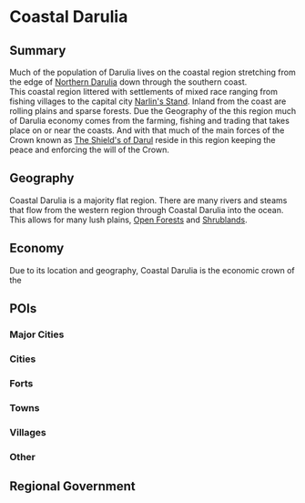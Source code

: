 # Coastal Darulia
## Summary
Much of the population of Darulia lives on the coastal region stretching from the edge of [Northern Darulia](/World/Continents/Darulia/Regions%20of%20Darulia/Northern%20Darulia/NorthernDarulia.md) down through the southern coast.  
This coastal region littered with settlements of mixed race ranging from fishing villages to the capital city [Narlin's Stand](/TODO.md). Inland from the coast are rolling plains and sparse forests.
Due the Geography of the this region much of Darulia economy comes from the farming, fishing and trading that takes place on or near the coasts. And with that much of the main forces of the Crown known as [The Shield's of Darul](/TODO.md) reside in this region keeping the peace and enforcing the will of the Crown.

## Geography

Coastal Darulia is a majority flat region. There are many rivers and steams that flow from the western region through Coastal Darulia into the ocean. This allows for many lush plains, [Open Forests](https://fsi.nic.in/scheme-of-classification) and [Shrublands](https://en.wikipedia.org/wiki/Shrubland). 

## Economy
Due to its location and geography, Coastal Darulia is the economic crown of the 

## POIs
### Major Cities
### Cities
### Forts
### Towns
### Villages
### Other

## Regional Government
